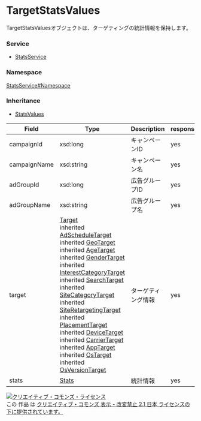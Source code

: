 

# TargetStatsValues

TargetStatsValuesオブジェクトは、ターゲティングの統計情報を保持します。

### Service

+ [StatsService](../../services/StatsService.md)

### Namespace

[StatsService#Namespace](../../services/StatsService.md#namespace)

### Inheritance

+ [StatsValues](./StatsValues.md)

| Field | Type | Description | response |
| ----- | ---- | ----------- | -------- |
| campaignId | xsd:long | キャンペーンID | yes | |
| campaignName | xsd:string | キャンペーン名 | yes | |
| adGroupId | xsd:long | 広告グループID | yes | |
| adGroupName | xsd:string | 広告グループ名 | yes | |
| target | [Target](./Target.md)<br>inherited [AdScheduleTarget](./AdScheduleTarget.md)<br>inherited [GeoTarget](./GeoTarget.md)<br>inherited [AgeTarget](./AgeTarget.md)<br>inherited [GenderTarget](./GenderTarget.md)<br>inherited [InterestCategoryTarget](./InterestCategoryTarget.md)<br>inherited [SearchTarget](./SearchTarget.md)<br>inherited [SiteCategoryTarget](./SiteCategoryTarget.md)<br>inherited [SiteRetargetingTarget](./SiteRetargetingTarget.md)<br>inherited [PlacementTarget](./PlacementTarget.md)<br>inherited [DeviceTarget](./DeviceTarget.md)<br>inherited [CarrierTarget](./CarrierTarget.md)<br>inherited [AppTarget](./AppTarget.md)<br>inherited [OsTarget](./OsTarget.md)<br>inherited [OsVersionTarget](./OsVersionTarget.md) | ターゲティング情報 | yes | |
| stats | [Stats](./Stats.md) | 統計情報 | yes | |

<a rel="license" href="http://creativecommons.org/licenses/by-nd/2.1/jp/"><img alt="クリエイティブ・コモンズ・ライセンス" style="border-width:0" src="https://i.creativecommons.org/l/by-nd/2.1/jp/88x31.png" /></a><br />この 作品 は <a rel="license" href="http://creativecommons.org/licenses/by-nd/2.1/jp/">クリエイティブ・コモンズ 表示 - 改変禁止 2.1 日本 ライセンスの下に提供されています。</a>
